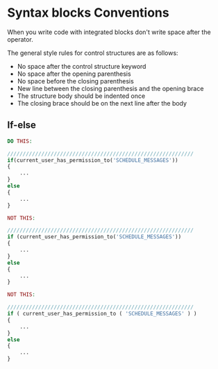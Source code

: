 # Syntax blocks Conventions

When you write code with integrated blocks don't write space after the operator.

The general style rules for control structures are as follows:
- No space after the control structure keyword
- No space after the opening parenthesis
- No space before the closing parenthesis
- New line between the closing parenthesis and the opening brace
- The structure body should be indented once
- The closing brace should be on the next line after the body

## If-else

```php
DO THIS:

////////////////////////////////////////////////////////////
if(current_user_has_permission_to('SCHEDULE_MESSAGES'))
{
    ...
}
else
{
    ...
}

NOT THIS:

////////////////////////////////////////////////////////////
if (current_user_has_permission_to('SCHEDULE_MESSAGES'))
{
    ...
}
else
{
    ...
}

NOT THIS:

////////////////////////////////////////////////////////////
if ( current_user_has_permission_to ( 'SCHEDULE_MESSAGES' ) )
{
    ...
}
else
{
    ...
}
    
```
